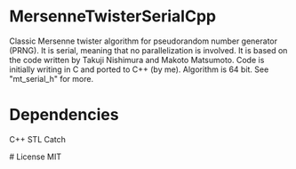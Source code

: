 # MersenneTwisterSerialCpp

Classic Mersenne twister algorithm for pseudorandom number generator (PRNG). It is serial, meaning that no parallelization is involved.
It is based on the code written by Takuji Nishimura and Makoto Matsumoto. Code is initially writing in C and ported to C++ (by me). Algorithm is 64 bit. See "mt_serial_h" for more.

# Dependencies
C++ STL
Catch

# License
MIT
